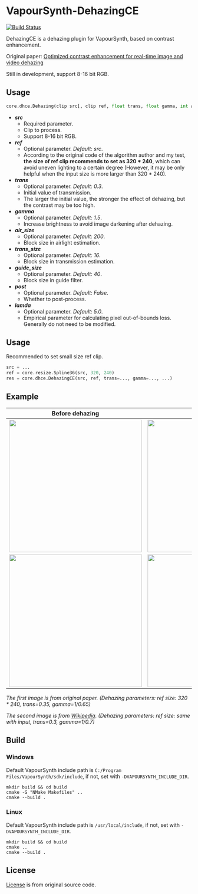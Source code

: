 # VapourSynth-DehazingCE

[![Build Status](https://api.travis-ci.org/Kiyamou/VapourSynth-DehazingCE.svg?branch=master)](https://api.travis-ci.org/Kiyamou/VapourSynth-DehazingCE.svg?branch=master)

DehazingCE is a dehazing plugin for VapourSynth, based on contrast enhancement.

Original paper: [Optimized contrast enhancement for real-time image and video dehazing](http://mcl.korea.ac.kr/projects/dehazing/#userconsent#)

Still in development, support 8-16 bit RGB.

## Usage

```python
core.dhce.Dehazing(clip src[, clip ref, float trans, float gamma, int air_size, int trans_size, int guide_size, bool post, float lamda])
```

* ***src***
    * Required parameter.
    * Clip to process.
    * Support 8-16 bit RGB.
* ***ref***
    * Optional parameter. *Default: src*.
    * According to the original code of the algorithm author and my test, **the size of ref clip recommends to set as 320 * 240**, which can avoid uneven lighting to a certain degree (However, it may be only helpful when the input size is more larger than 320 * 240).
* ***trans***
    * Optional parameter. *Default: 0.3*.
    * Initial value of transmission.
    * The larger the initial value, the stronger the effect of dehazing, but the contrast may be too high.
* ***gamma***
    * Optional parameter. *Default: 1.5*.
    * Increase brightness to avoid image darkening after dehazing.
* ***air_size***
    * Optional parameter. *Default: 200*.
    * Block size in airlight estimation.
* ***trans_size***
    * Optional parameter. *Default: 16*.
    * Block size in transmission estimation.
* ***guide_size***
    * Optional parameter. *Default: 40*.
    * Block size in guide filter.
* ***post***
    * Optional parameter. *Default: False*.
    * Whether to post-process.
* ***lamda***
    * Optional parameter. *Default: 5.0*.
    * Empirical parameter for calculating pixel out-of-bounds loss. Generally do not need to be modified.

## Usage

Recommended to set small size ref clip.

```python
src = ...
ref = core.resize.Spline36(src, 320, 240)
res = core.dhce.DehazingCE(src, ref, trans=..., gamma=..., ...)
```

## Example

| Before dehazing | After dehazing |
| :-------------: | :------------: |
| <img width="360" src="https://i.loli.net/2020/06/13/h5jZJoc4KtSeuRn.jpg"> | <img width="360" src="https://i.loli.net/2020/07/30/2bXcZkMaIsy3rzm.jpg"> |
| <img width="360" src="https://i.loli.net/2020/06/12/rnjvJQdM6a3BZIg.jpg"> | <img width="360" src="https://i.loli.net/2020/06/12/hqgX9veIykwiL1r.jpg"> |

*The first image is from original paper. (Dehazing parameters: ref size: 320 * 240, trans=0.35, gamma=1/0.65)*

*The second image is from [Wikipedia](https://en.wikipedia.org/wiki/File:20080313_Foggy_Street.jpg). (Dehazing parameters: ref size: same with input, trans=0.3, gamma=1/0.7)*

## Build

### Windows

Default VapourSynth include path is `C:/Program Files/VapourSynth/sdk/include`, if not, set with `-DVAPOURSYNTH_INCLUDE_DIR`.

```shell
mkdir build && cd build
cmake -G "NMake Makefiles" ..
cmake --build .
```

### Linux

Default VapourSynth include path is `/usr/local/include`, if not, set with `-DVAPOURSYNTH_INCLUDE_DIR`.

```shell
mkdir build && cd build
cmake ..
cmake --build .
```

## License

[License](https://github.com/Kiyamou/VapourSynth-DehazingCE/blob/master/LICENSE) is from original source code.
